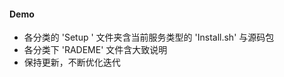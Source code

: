 #### Demo
- 各分类的 'Setup <version>' 文件夹含当前服务类型的 'Install.sh' 与源码包
- 各分类下 'RADEME' 文件含大致说明
- 保持更新，不断优化迭代
